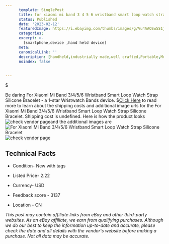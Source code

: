 ```yaml
---
      template: SinglePost
      title: for xiaomi mi band 3 4 5 6 wristband smart loop watch strap silicone bracelet
      status: Published
      date: '2023-02-12'
      featuredImage: https://i.ebayimg.com/thumbs/images/g/Vu4AAOSw5S1jlD1a/s-l225.jpg
      categories: 
      excerpt: >-
        [smartphone,device ,hand held device]
      meta:
      canonicalLink: ''
      description: [handheld,industrially made,well crafted,Portable,Mobile,Compact,Convenient,Lightweight,Maneuverable,Man-portable,Miniature,Carriable,Hand-held,Light,Holdable,Transportable,Mobile device,Pocket-sized,On-the-go,Wireless,Cordless,Compact size,Convenient size, smartphone,device ,hand held device]
      noindex: false
      
        
---
```

$

Be daring For Xiaomi Mi Band 3/4/5/6 Wristband Smart Loop Watch Strap Silicone Bracelet - a 1-star Wristwatch Bands device.
$[Click Here](https://www.ebay.com/itm/225309120745?hash=item34757858e9%3Ag%3AVu4AAOSw5S1jlD1a&mkevt=1&mkcid=1&mkrid=711-53200-19255-0&campid=%253CePNCampaignId%253E&customid=%253CreferenceId%253E&toolid=10049) to read more to learn about the shipping costs and additional image urls for the For Xiaomi Mi Band 3/4/5/6 Wristband Smart Loop Watch Strap Silicone Bracelet. Shipping cost is undefined. Here is how the product looks ![check vendor page](https://i.ebayimg.com/thumbs/images/g/Vu4AAOSw5S1jlD1a/s-l225.jpg)and the additional images are![For Xiaomi Mi Band 3/4/5/6 Wristband Smart Loop Watch Strap Silicone Bracelet](https://i.ebayimg.com/images/g/Vu4AAOSw5S1jlD1a/s-l960.jpg)![check vendor page](https://origin-galleryplus.ebayimg.com/ws/web/225309120745_2_0_1/225x225.jpg,https://origin-galleryplus.ebayimg.com/ws/web/225309120745_3_0_1/225x225.jpg,https://origin-galleryplus.ebayimg.com/ws/web/225309120745_4_0_1/225x225.jpg,https://origin-galleryplus.ebayimg.com/ws/web/225309120745_5_0_1/225x225.jpg,https://origin-galleryplus.ebayimg.com/ws/web/225309120745_6_0_1/225x225.jpg,https://origin-galleryplus.ebayimg.com/ws/web/225309120745_7_0_1/225x225.jpg,https://origin-galleryplus.ebayimg.com/ws/web/225309120745_8_0_1/225x225.jpg,https://origin-galleryplus.ebayimg.com/ws/web/225309120745_9_0_1/225x225.jpg)



 ## Technical Facts 



     
      

 - Condition- New with tags 


      

 - Listed Price- 2.22 


      

 - Currency- USD 


      

 - Feedback score - 3137 


      

 - Location - CN 


      
      

 *_This post may contain affiliate links from eBay and other third-party websites. As an eBay affiliate, we earn from qualifying purchases. Although we do our best to keep the information up-to-date and accurate, please check the date and all details with the vendor's website before making a purchase. Not all data may be accurate._*






